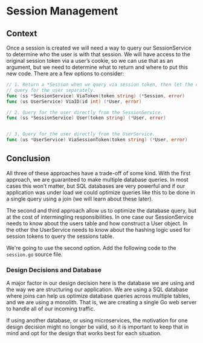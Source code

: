 # Session Management

## Context

Once a session is created we will need a way to query our SessionService to 
determine who the user is with that session. We will have access to the original
session token via a user’s cookie, so we can use that as an argument, but we 
need to determine what to return and where to put this new code. There are a few
options to consider:

```go
// 1. Return a *Session when we query via session token, then let the caller 
// query for the user separately.
func (ss *SessionService) ViaToken(token string) (*Session, error)
func (us UserService) ViaID(id int) (*User, error)

// 2. Query for the user directly from the SessionService.
func (ss *SessionService) User(token string) (*User, error)


// 3. Query for the user directly from the UserService.
func (us *UserService) ViaSessionToken(token string) (*User, error)
```

## Conclusion

All three of these approaches have a trade-off of some kind. With the first 
approach, we are guaranteed to make multiple database queries. In most cases 
this won’t matter, but SQL databases are very powerful and if our application 
was under load we could optimize queries like this to be done in a single query 
using a join (we will learn about these later).

The second and third approach allow us to optimize the database query, but at 
the cost of intermingling responsibilities. In one case our SessionService needs
to know about the users table and how construct a User object. In the other the 
UserService needs to know about the hashing logic used for session tokens to 
query the sessions table.

We're going to use the second option. Add the following code to the `session.go`
source file.

### Design Decisions and Database

A major factor in our design decision here is the database we are using and the 
way we are structuring our application. We are using a SQL database where joins 
can help us optimize database queries across multiple tables, and we are using a
monolith. That is, we are creating a single Go web server to handle all of our 
incoming traffic.

If using another database, or using microservices, the motivation for one design
decision might no longer be valid, so it is important to keep that in mind and 
opt for the design that works best for each situation.
